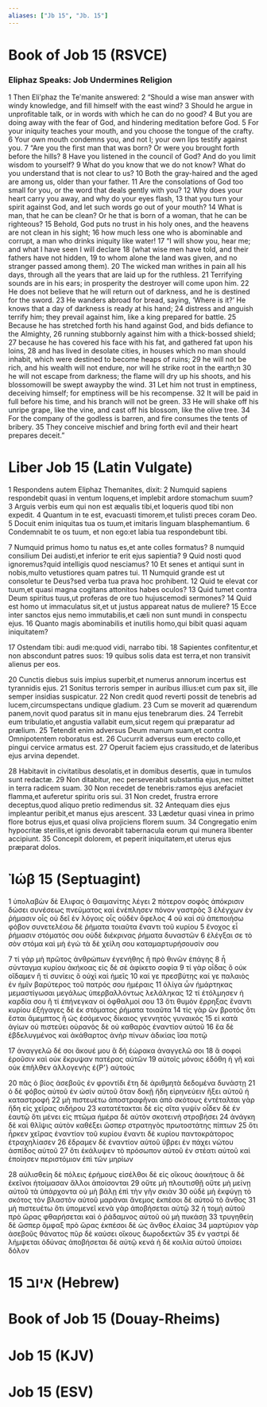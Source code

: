 ```yaml
---
aliases: ["Jb 15", "Jb. 15"]
---
```



# Book of Job 15 (RSVCE)

### Eliphaz Speaks: Job Undermines Religion
1 Then Eliʹphaz the Teʹmanite answered:
2 “Should a wise man answer with windy knowledge, and fill himself with the east wind?
3 Should he argue in unprofitable talk, or in words with which he can do no good?
4 But you are doing away with the fear of God, and hindering meditation before God.
5 For your iniquity teaches your mouth, and you choose the tongue of the crafty.
6 Your own mouth condemns you, and not I; your own lips testify against you.
7 “Are you the first man that was born? Or were you brought forth before the hills?
8 Have you listened in the council of God? And do you limit wisdom to yourself?
9 What do you know that we do not know? What do you understand that is not clear to us?
10 Both the gray-haired and the aged are among us, older than your father.
11 Are the consolations of God too small for you, or the word that deals gently with you?
12 Why does your heart carry you away, and why do your eyes flash,
13 that you turn your spirit against God, and let such words go out of your mouth?
14 What is man, that he can be clean? Or he that is born of a woman, that he can be righteous?
15 Behold, God puts no trust in his holy ones, and the heavens are not clean in his sight;
16 how much less one who is abominable and corrupt, a man who drinks iniquity like water!
17 “I will show you, hear me; and what I have seen I will declare
18 (what wise men have told, and their fathers have not hidden,
19 to whom alone the land was given, and no stranger passed among them).
20 The wicked man writhes in pain all his days, through all the years that are laid up for the ruthless.
21 Terrifying sounds are in his ears; in prosperity the destroyer will come upon him.
22 He does not believe that he will return out of darkness, and he is destined for the sword.
23 He wanders abroad for bread, saying, ‘Where is it?’ He knows that a day of darkness is ready at his hand;
24 distress and anguish terrify him; they prevail against him, like a king prepared for battle.
25 Because he has stretched forth his hand against God, and bids defiance to the Almighty,
26 running stubbornly against him with a thick-bossed shield;
27 because he has covered his face with his fat, and gathered fat upon his loins,
28 and has lived in desolate cities, in houses which no man should inhabit, which were destined to become heaps of ruins;
29 he will not be rich, and his wealth will not endure, nor will he strike root in the earth;n
30 he will not escape from darkness; the flame will dry up his shoots, and his blossomowill be swept awaypby the wind.
31 Let him not trust in emptiness, deceiving himself; for emptiness will be his recompense.
32 It will be paid in full before his time, and his branch will not be green.
33 He will shake off his unripe grape, like the vine, and cast off his blossom, like the olive tree.
34 For the company of the godless is barren, and fire consumes the tents of bribery.
35 They conceive mischief and bring forth evil and their heart prepares deceit.”


# Liber Job 15 (Latin Vulgate)

1 Respondens autem Eliphaz Themanites, dixit:
2 Numquid sapiens respondebit quasi in ventum loquens,et implebit ardore stomachum suum?
3 Arguis verbis eum qui non est æqualis tibi,et loqueris quod tibi non expedit.
4 Quantum in te est, evacuasti timorem,et tulisti preces coram Deo.
5 Docuit enim iniquitas tua os tuum,et imitaris linguam blasphemantium.
6 Condemnabit te os tuum, et non ego:et labia tua respondebunt tibi.

7 Numquid primus homo tu natus es,et ante colles formatus?
8 numquid consilium Dei audisti,et inferior te erit ejus sapientia?
9 Quid nosti quod ignoremus?quid intelligis quod nesciamus?
10 Et senes et antiqui sunt in nobis,multo vetustiores quam patres tui.
11 Numquid grande est ut consoletur te Deus?sed verba tua prava hoc prohibent.
12 Quid te elevat cor tuum,et quasi magna cogitans attonitos habes oculos?
13 Quid tumet contra Deum spiritus tuus,ut proferas de ore tuo hujuscemodi sermones?
14 Quid est homo ut immaculatus sit,et ut justus appareat natus de muliere?
15 Ecce inter sanctos ejus nemo immutabilis,et cæli non sunt mundi in conspectu ejus.
16 Quanto magis abominabilis et inutilis homo,qui bibit quasi aquam iniquitatem?

17 Ostendam tibi: audi me:quod vidi, narrabo tibi.
18 Sapientes confitentur,et non abscondunt patres suos:
19 quibus solis data est terra,et non transivit alienus per eos.

20 Cunctis diebus suis impius superbit,et numerus annorum incertus est tyrannidis ejus.
21 Sonitus terroris semper in auribus illius:et cum pax sit, ille semper insidias suspicatur.
22 Non credit quod reverti possit de tenebris ad lucem,circumspectans undique gladium.
23 Cum se moverit ad quærendum panem,novit quod paratus sit in manu ejus tenebrarum dies.
24 Terrebit eum tribulatio,et angustia vallabit eum,sicut regem qui præparatur ad prælium.
25 Tetendit enim adversus Deum manum suam,et contra Omnipotentem roboratus est.
26 Cucurrit adversus eum erecto collo,et pingui cervice armatus est.
27 Operuit faciem ejus crassitudo,et de lateribus ejus arvina dependet.

28 Habitavit in civitatibus desolatis,et in domibus desertis, quæ in tumulos sunt redactæ.
29 Non ditabitur, nec perseverabit substantia ejus,nec mittet in terra radicem suam.
30 Non recedet de tenebris:ramos ejus arefaciet flamma,et auferetur spiritu oris sui.
31 Non credet, frustra errore deceptus,quod aliquo pretio redimendus sit.
32 Antequam dies ejus impleantur peribit,et manus ejus arescent.
33 Lædetur quasi vinea in primo flore botrus ejus,et quasi oliva projiciens florem suum.
34 Congregatio enim hypocritæ sterilis,et ignis devorabit tabernacula eorum qui munera libenter accipiunt.
35 Concepit dolorem, et peperit iniquitatem,et uterus ejus præparat dolos.


# Ἰώβ 15 (Septuagint)

1 ὑπολαβὼν δὲ Ελιφας ὁ Θαιμανίτης λέγει
2 πότερον σοφὸς ἀπόκρισιν δώσει συνέσεως πνεύματος καὶ ἐνέπλησεν πόνον γαστρὸς
3 ἐλέγχων ἐν ῥήμασιν οἷς οὐ δεῖ ἐν λόγοις οἷς οὐδὲν ὄφελος
4 οὐ καὶ σὺ ἀπεποιήσω φόβον συνετελέσω δὲ ῥήματα τοιαῦτα ἔναντι τοῦ κυρίου
5 ἔνοχος εἶ ῥήμασιν στόματός σου οὐδὲ διέκρινας ῥήματα δυναστῶν
6 ἐλέγξαι σε τὸ σὸν στόμα καὶ μὴ ἐγώ τὰ δὲ χείλη σου καταμαρτυρήσουσίν σου

7 τί γάρ μὴ πρῶτος ἀνθρώπων ἐγενήθης ἢ πρὸ θινῶν ἐπάγης
8 ἦ σύνταγμα κυρίου ἀκήκοας εἰς δὲ σὲ ἀφίκετο σοφία
9 τί γὰρ οἶδας ὃ οὐκ οἴδαμεν ἢ τί συνίεις ὃ οὐχὶ καὶ ἡμεῖς
10 καί γε πρεσβύτης καί γε παλαιὸς ἐν ἡμῖν βαρύτερος τοῦ πατρός σου ἡμέραις
11 ὀλίγα ὧν ἡμάρτηκας μεμαστίγωσαι μεγάλως ὑπερβαλλόντως λελάληκας
12 τί ἐτόλμησεν ἡ καρδία σου ἢ τί ἐπήνεγκαν οἱ ὀφθαλμοί σου
13 ὅτι θυμὸν ἔρρηξας ἔναντι κυρίου ἐξήγαγες δὲ ἐκ στόματος ῥήματα τοιαῦτα
14 τίς γὰρ ὢν βροτός ὅτι ἔσται ἄμεμπτος ἢ ὡς ἐσόμενος δίκαιος γεννητὸς γυναικός
15 εἰ κατὰ ἁγίων οὐ πιστεύει οὐρανὸς δὲ οὐ καθαρὸς ἐναντίον αὐτοῦ
16 ἔα δὲ ἐβδελυγμένος καὶ ἀκάθαρτος ἀνὴρ πίνων ἀδικίας ἴσα ποτῷ

17 ἀναγγελῶ δέ σοι ἄκουέ μου ἃ δὴ ἑώρακα ἀναγγελῶ σοι
18 ἃ σοφοὶ ἐροῦσιν καὶ οὐκ ἔκρυψαν πατέρας αὐτῶν
19 αὐτοῖς μόνοις ἐδόθη ἡ γῆ καὶ οὐκ ἐπῆλθεν ἀλλογενὴς ἐ{P'} αὐτούς

20 πᾶς ὁ βίος ἀσεβοῦς ἐν φροντίδι ἔτη δὲ ἀριθμητὰ δεδομένα δυνάστῃ
21 ὁ δὲ φόβος αὐτοῦ ἐν ὠσὶν αὐτοῦ ὅταν δοκῇ ἤδη εἰρηνεύειν ἥξει αὐτοῦ ἡ καταστροφή
22 μὴ πιστευέτω ἀποστραφῆναι ἀπὸ σκότους ἐντέταλται γὰρ ἤδη εἰς χεῖρας σιδήρου
23 κατατέτακται δὲ εἰς σῖτα γυψίν οἶδεν δὲ ἐν ἑαυτῷ ὅτι μένει εἰς πτῶμα ἡμέρα δὲ αὐτὸν σκοτεινὴ στροβήσει
24 ἀνάγκη δὲ καὶ θλῖψις αὐτὸν καθέξει ὥσπερ στρατηγὸς πρωτοστάτης πίπτων
25 ὅτι ἦρκεν χεῖρας ἐναντίον τοῦ κυρίου ἔναντι δὲ κυρίου παντοκράτορος ἐτραχηλίασεν
26 ἔδραμεν δὲ ἐναντίον αὐτοῦ ὕβρει ἐν πάχει νώτου ἀσπίδος αὐτοῦ
27 ὅτι ἐκάλυψεν τὸ πρόσωπον αὐτοῦ ἐν στέατι αὐτοῦ καὶ ἐποίησεν περιστόμιον ἐπὶ τῶν μηρίων

28 αὐλισθείη δὲ πόλεις ἐρήμους εἰσέλθοι δὲ εἰς οἴκους ἀοικήτους ἃ δὲ ἐκεῖνοι ἡτοίμασαν ἄλλοι ἀποίσονται
29 οὔτε μὴ πλουτισθῇ οὔτε μὴ μείνῃ αὐτοῦ τὰ ὑπάρχοντα οὐ μὴ βάλῃ ἐπὶ τὴν γῆν σκιὰν
30 οὐδὲ μὴ ἐκφύγῃ τὸ σκότος τὸν βλαστὸν αὐτοῦ μαράναι ἄνεμος ἐκπέσοι δὲ αὐτοῦ τὸ ἄνθος
31 μὴ πιστευέτω ὅτι ὑπομενεῖ κενὰ γὰρ ἀποβήσεται αὐτῷ
32 ἡ τομὴ αὐτοῦ πρὸ ὥρας φθαρήσεται καὶ ὁ ῥάδαμνος αὐτοῦ οὐ μὴ πυκάσῃ
33 τρυγηθείη δὲ ὥσπερ ὄμφαξ πρὸ ὥρας ἐκπέσοι δὲ ὡς ἄνθος ἐλαίας
34 μαρτύριον γὰρ ἀσεβοῦς θάνατος πῦρ δὲ καύσει οἴκους δωροδεκτῶν
35 ἐν γαστρὶ δὲ λήμψεται ὀδύνας ἀποβήσεται δὲ αὐτῷ κενά ἡ δὲ κοιλία αὐτοῦ ὑποίσει δόλον


# 15 איוב (Hebrew)


# Book of Job 15 (Douay-Rheims)


# Job 15 (KJV)


# Job 15 (ESV)

